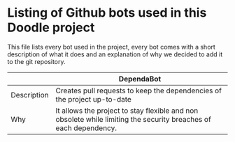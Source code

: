 # Listing of Github bots used in this Doodle project
This file lists every bot used in the project, every bot comes with a short description of what it does and an explanation of why we decided to add it to the git repository.

|   | **DependaBot** |
|---|---|
| Description | Creates pull requests to keep the dependencies of the project up-to-date |
| Why | It allows the project to stay flexible and non obsolete while limiting the security breaches of each dependency. |